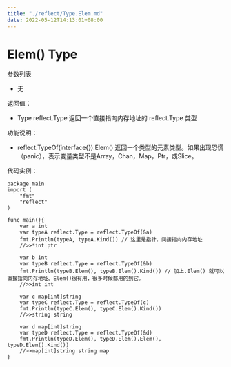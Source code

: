 ```yaml
---
title: "./reflect/Type.Elem.md"
date: 2022-05-12T14:13:01+08:00
---
```

# Elem() Type

参数列表

- 无

返回值：

- Type reflect.Type 返回一个直接指向内存地址的 reflect.Type 类型

功能说明：

- reflect.TypeOf(interface{}).Elem() 返回一个类型的元素类型。如果出现恐慌（panic），表示变量类型不是Array，Chan，Map，Ptr，或Slice。

代码实例：
	
	package main
	import (
	    "fmt"
	    "reflect"
	)
	
	func main(){
		var a int
		var typeA reflect.Type = reflect.TypeOf(&a)
		fmt.Println(typeA, typeA.Kind()) // 这里是指针，间接指向内存地址
		//>>*int ptr
		
		var b int
		var typeB reflect.Type = reflect.TypeOf(&b)
		fmt.Println(typeB.Elem(), typeB.Elem().Kind()) // 加上.Elem() 就可以直接指向内存地址。Elem()很有用，很多时候都用的到它。
		//>>int int
		
		var c map[int]string
		var typeC reflect.Type = reflect.TypeOf(c)
		fmt.Println(typeC.Elem(), typeC.Elem().Kind())
		//>>string string
		
		var d map[int]string
		var typeD reflect.Type = reflect.TypeOf(&d)
		fmt.Println(typeD.Elem(), typeD.Elem().Elem(), typeD.Elem().Kind())
		//>>map[int]string string map
	}
